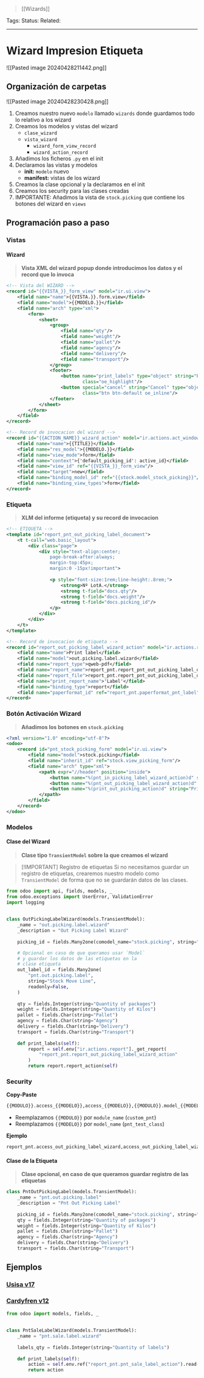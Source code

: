 > [[Wizards]]

Tags: 
Status: 
Related: 

___

# Wizard Impresion Etiqueta

![[Pasted image 20240428211442.png]]

## Organización de carpetas

![[Pasted image 20240428230428.png]]

1. Creamos nuestro nuevo `modelo` llamado `wizards` donde guardamos todo lo relativo a los wizard
2. Creamos los modelos y vistas del wizard
	- `clase_wizard`
	- `vista_wizard`
		- `wizard_form_view_record`
		- `wizard_action_record`
3. Añadimos los ficheros `.py` en el init
4. Declaramos las vistas y modelos
	- **init:** `modelo` nuevo
	- **manifest:** vistas de los wizard
5. Creamos la clase opcional y la declaramos en el init
6. Creamos los security para las clases creadas
7. IMPORTANTE: Añadimos la vista de `stock.picking` que contiene los botones del wizard en `views`

## Programación paso a paso
### Vistas
#### Wizard
> **Vista XML del wizard popup donde introducimos los datos y el record que lo invoca**
```xml
<!-- Vista del WIZARD -->
<record id="{{VISTA_}}_form_view" model="ir.ui.view">  
    <field name="name">{{VISTA.}}.form.view</field>  
    <field name="model">{{MODELO.}}</field>  
    <field name="arch" type="xml">  
        <form>  
            <sheet>  
                <group>  
                    <field name="qty"/>  
                    <field name="weight"/>  
                    <field name="pallet"/>  
                    <field name="agency"/>  
                    <field name="delivery"/>  
                    <field name="transport"/>  
                </group>  
                <footer>  
                    <button name="print_labels" type="object" string="Print"  
                            class="oe_highlight"/>  
                    <button special="cancel" string="Cancel" type="object"  
                            class="btn btn-default oe_inline"/>  
                </footer>  
            </sheet>  
        </form>  
    </field>  
</record>

<!-- Record de invocacion del wizard -->
<record id="{{ACTION_NAME}}_wizard_action" model="ir.actions.act_window">  
    <field name="name">{{TITLE}}</field>  
    <field name="res_model">{{MODELO.}}</field>  
    <field name="view_mode">form</field>  
    <field name="context">{'default_picking_id': active_id}</field>  
    <field name="view_id" ref="{{VISTA_}}_form_view"/>  
    <field name="target">new</field>  
    <field name="binding_model_id" ref="{{stock.model_stock_picking}}"/>  
    <field name="binding_view_types">form</field>  
</record>
```
### Etiqueta
> **XLM del informe (etiqueta) y su record de invocacion**
```xml
<!-- ETIQUETA -->
<template id="report_pnt_out_picking_label_document">  
    <t t-call="web.basic_layout">  
        <div class="page">  
            <div style="text-align:center;
                page-break-after:always;
                margin-top:45px;
                margin:0 -15px!important">
                
                <p style="font-size:1rem;line-height:.8rem;">  
                    <strong>Nº LotA.</strong>  
                    <strong t-field="docs.qty"/>  
                    <strong t-field="docs.weight"/>  
                    <strong t-field="docs.picking_id"/>  
                </p>  
            </div>  
        </div>  
    </t>  
</template>

<!-- Record de invocacion de etiqueta -->
<record id="report_out_picking_label_wizard_action" model="ir.actions.report">  
    <field name="name">Print label</field>  
    <field name="model">out.picking.label.wizard</field>  
    <field name="report_type">qweb-pdf</field>  
    <field name="report_name">report_pnt.report_pnt_out_picking_label_document</field>  
    <field name="report_file">report_pnt.report_pnt_out_picking_label_document</field>  
    <field name="print_report_name">'Label'</field>  
    <field name="binding_type">report</field>  
    <field name="paperformat_id" ref="report_pnt.paperformat_pnt_label"/>  
</record>
```

### Botón Activación Wizard
> **Añadimos los botones en `stock.picking`**
```xml
<?xml version="1.0" encoding="utf-8"?>  
<odoo>  
    <record id="pnt_stock_picking_form" model="ir.ui.view">  
        <field name="model">stock.picking</field>  
        <field name="inherit_id" ref="stock.view_picking_form"/>  
        <field name="arch" type="xml">  
            <xpath expr="//header" position="inside">  
                <button name="%(pnt_in_picking_label_wizard_action)d" string="Label Wizard" type="action" class="btn btn-success"/>  
                <button name="%(pnt_out_picking_label_wizard_action)d" string="Label Wizard" type="action" class="btn btn-success"/>  
                <button name="%(print_out_picking_action)d" string="Print Label" type="action" class="btn btn-success"/>  
            </xpath>  
        </field>  
    </record>  
</odoo>
```

### Modelos
#### Clase del Wizard
> **Clase tipo `TransientModel` sobre la que creamos el wizard**

> [!IMPORTANT] Registro de etiquetas
> Si no necesitamos guardar un registro de etiquetas, crearemos nuestro modelo como `TransientModel` de forma que no se guardarán datos de las clases.

```python
from odoo import api, fields, models, _  
from odoo.exceptions import UserError, ValidationError  
import logging  
  
  
class OutPickingLabelWizard(models.TransientModel):  
    _name = "out.picking.label.wizard"  
    _description = "Out Picking Label Wizard"  
  
    picking_id = fields.Many2one(comodel_name="stock.picking", string="Stock Picking")  

	# Opcional en caso de que queramos usar `Model`
	# y guardar los datos de las etiquetas en la
	# clase etiqueta
    out_label_id = fields.Many2one(  
        "pnt.out.picking.label",  
        string="Stock Move Line",  
        readonly=False,  
    )  
  
    qty = fields.Integer(string="Quantity of packages")  
    weight = fields.Integer(string="Quantity of Kilos")  
    pallet = fields.Char(string="Pallet")  
    agency = fields.Char(string="Agency")  
    delivery = fields.Char(string="Delivery")  
    transport = fields.Char(string="Transport")  
  
    def print_labels(self):  
        report = self.env["ir.actions.report"]._get_report(  
            "report_pnt.report_out_picking_label_wizard_action"  
        )  
        return report.report_action(self)
```

### Security

**Copy-Paste**
```python
{{MODULO}}.access_{{MODELO}},access_{{MODELO}},{{MODULO}}.model_{{MODELO}},base.group_user,1,1,1,1
```
- Reemplazamos `{{MODULO}}` por `module_name` (`custom_pnt`)
- Reemplazamos `{{MODELO}}` por `model_name` (`pnt_test_class`)

**Ejemplo**
```python
report_pnt.access_out_picking_label_wizard,access_out_picking_label_wizard,report_pnt.model_out_picking_label_wizard,base.group_user,1,1,1,1
```


#### Clase de la Etiqueta
> **Clase opcional, en caso de que queramos guardar registro de las etiquetas**

```python
class PntOutPickingLabel(models.TransientModel):  
    _name = "pnt.out.picking.label"  
    _description = "Pnt Out Picking Label"  
  
    picking_id = fields.Many2one(comodel_name="stock.picking", string="Stock Picking")  
    qty = fields.Integer(string="Quantity of packages")  
    weight = fields.Integer(string="Quantity of Kilos")  
    pallet = fields.Char(string="Pallet")  
    agency = fields.Char(string="Agency")  
    delivery = fields.Char(string="Delivery")  
    transport = fields.Char(string="Transport")
```


## Ejemplos

### [Usisa v17](https://github.com/puntsistemes/usisa_odoo/commit/dad934b31376aecded97ab900f81f4aa45b7b0c0)
### [Cardyfren v12]()
```python
from odoo import models, fields, _  
  
  
class PntSaleLabelWizard(models.TransientModel):  
    _name = "pnt.sale.label.wizard"  
    
    labels_qty = fields.Integer(string="Quantity of labels")  
    
    def print_labels(self):  
        action = self.env.ref("report_pnt.pnt_sale_label_action").read()[0]  
        return action
```